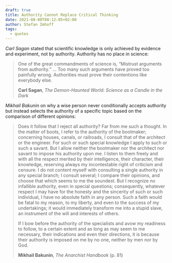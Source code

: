 ```yaml
---
draft: true
title: Authority Cannot Replace Critical Thinking
date: 2021-08-08T08:12:05+02:00
author: Stefan Imhoff
tags:
  - quotes
---
```


_Carl Sagan_ stated that scientific knowledge is only achieved by evidence and experiment, not by authority. Authority has no place in science:

> One of the great commandments of science is, <q>Mistrust arguments from authority.</q> … Too many such arguments have proved too painfully wrong. Authorities must prove their contentions like everybody else.
>
> **Carl Sagan**, _The Demon-Haunted World: Science as a Candle in the Dark_

_Mikhail Bakunin_ on why a wise person never conditionally accepts authority but instead selects the authority of a specific topic based on the comparison of different opinions:

> Does it follow that I reject all authority? Far from me such a thought. In the matter of boots, I refer to the authority of the bootmaker; concerning houses, canals, or railroads, I consult that of the architect or the engineer. For such or such special knowledge I apply to such or such a savant. But I allow neither the bootmaker nor the architect nor savant to impose his authority upon me. I listen to them freely and with all the respect merited by their intelligence, their character, their knowledge, reserving always my incontestable right of criticism and censure. I do not content myself with consulting a single authority in any special branch; I consult several; I compare their opinions, and choose that which seems to me the soundest. But I recognize no infallible authority, even in special questions; consequently, whatever respect I may have for the honesty and the sincerity of such or such individual, I have no absolute faith in any person. Such a faith would be fatal to my reason, to my liberty, and even to the success of my undertakings; it would immediately transform me into a stupid slave, an instrument of the will and interests of others.
>
> If I bow before the authority of the specialists and avow my readiness to follow, to a certain extent and as long as may seem to me necessary, their indications and even their directions, it is because their authority is imposed on me by no one, neither by men nor by God.
>
> **Mikhail Bakunin**, _The Anarchist Handbook_ (p. 81)
